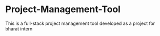 # Project-Management-Tool
 This is a full-stack project management tool developed as a project for bharat intern
